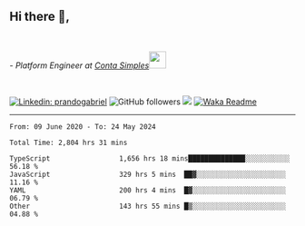 <h2>Hi there  👋,</h2> </br>

<p><em>- Platform Engineer at <a href="https://contasimples.com">Conta Simples</a><img src="https://media.giphy.com/media/WUlplcMpOCEmTGBtBW/giphy.gif" width="30"> 
</em></p></br>


[![Linkedin: prandogabriel](https://img.shields.io/badge/-prandogabriel-blue?style=flat-square&logo=Linkedin&logoColor=white&link=https://www.linkedin.com/in/prandogabriel/)](https://www.linkedin.com/in/prandogabriel)
![GitHub followers](https://img.shields.io/github/followers/prandogabriel?label=Follow&style=social)
![](https://visitor-badge.glitch.me/badge?page_id=prandogabriel.prandogabriel)
[![Waka Readme](https://github.com/prandogabriel/prandogabriel/actions/workflows/update-stats.yml.yml/badge.svg)](https://github.com/prandogabriel/prandogabriel/actions/workflows/update-stats.yml.yml)

---

<!--START_SECTION:waka-->

```golang
From: 09 June 2020 - To: 24 May 2024

Total Time: 2,804 hrs 31 mins

TypeScript                 1,656 hrs 18 mins██████████████░░░░░░░░░░░   56.18 %
JavaScript                 329 hrs 5 mins  ██▓░░░░░░░░░░░░░░░░░░░░░░   11.16 %
YAML                       200 hrs 4 mins  █▓░░░░░░░░░░░░░░░░░░░░░░░   06.79 %
Other                      143 hrs 55 mins █▒░░░░░░░░░░░░░░░░░░░░░░░   04.88 %
```

<!--END_SECTION:waka-->
